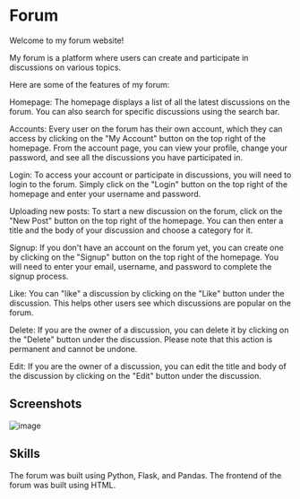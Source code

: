 # Forum

Welcome to my forum website!

My forum is a platform where users can create and participate in discussions on various topics.

Here are some of the features of my forum:

Homepage: The homepage displays a list of all the latest discussions on the forum. You can also search for specific discussions using the search bar.

Accounts: Every user on the forum has their own account, which they can access by clicking on the "My Account" button on the top right of the homepage. From the account page, you can view your profile, change your password, and see all the discussions you have participated in.

Login: To access your account or participate in discussions, you will need to login to the forum. Simply click on the "Login" button on the top right of the homepage and enter your username and password.

Uploading new posts: To start a new discussion on the forum, click on the "New Post" button on the top right of the homepage. You can then enter a title and the body of your discussion and choose a category for it.

Signup: If you don't have an account on the forum yet, you can create one by clicking on the "Signup" button on the top right of the homepage. You will need to enter your email, username, and password to complete the signup process.

Like: You can "like" a discussion by clicking on the "Like" button under the discussion. This helps other users see which discussions are popular on the forum.

Delete: If you are the owner of a discussion, you can delete it by clicking on the "Delete" button under the discussion. Please note that this action is permanent and cannot be undone.

Edit: If you are the owner of a discussion, you can edit the title and body of the discussion by clicking on the "Edit" button under the discussion.

## Screenshots

![image](https://user-images.githubusercontent.com/43114148/208616796-ab1e88cf-a4f0-476f-932e-29e7be2f3953.png)

## Skills
The forum was built using Python, Flask, and Pandas.
The frontend of the forum was built using HTML.
